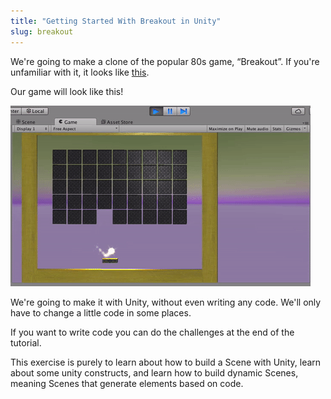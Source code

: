 ```yaml
---
title: "Getting Started With Breakout in Unity"
slug: breakout
---
```


We're going to make a clone of the popular 80s game, “Breakout”. If you're unfamiliar with it, it looks like [this](https://www.youtube.com/watch?v=Up-a5x3coC0).

Our game will look like this!

![Our final game of Breakout](assets/final.gif)

We're going to make it with Unity, without even writing any code.  We'll only have to change a little code in some places.

If you want to write code you can do the challenges at the end of the tutorial.

This exercise is purely to learn about how to build a Scene with Unity, learn about some unity constructs, and learn how to build dynamic Scenes, meaning Scenes that generate elements based on code.
